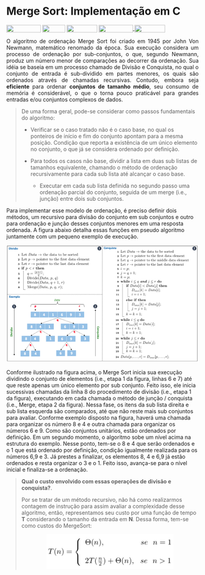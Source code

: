 # Merge Sort: Implementação em C

<div style="display: inline-block;">
<img align="center" height="20px" width="90px" src="https://img.shields.io/badge/Maintained%3F-yes-green.svg"/> 
<img align="center" height="20px" width="60px" src="https://img.shields.io/badge/C%2B%2B-00599C?style=for-the-badge&logo=c%2B%2B&logoColor=white"/> 
<img align="center" height="20px" width="80px" src="https://img.shields.io/badge/Made%20for-VSCode-1f425f.svg"/> 
<a href="https://github.com/mpiress/midpy/issues">
<img align="center" height="20px" width="90px" src="https://img.shields.io/badge/contributions-welcome-brightgreen.svg?style=flat"/>
<img align="center" height="20px" width="80px" src="https://badgen.net/badge/license/MIT/green"/>
</a> 
</div>

<p> </p>
<p> </p>

<p align="justify">
O algoritmo de ordenação Merge Sort foi criado em 1945 por John Von Newmann, matemático renomado da época. Sua execução considera um processo de ordenação por sub-conjuntos, o que, segundo Newmann, produz um número menor de comparações ao decorrer da ordenação. Sua idéia se baseia em um processo chamado de Divisão e Conquista, no qual o conjunto de entrada é sub-dividido em partes menores, os quais são ordenados através de chamadas recursivas. Contudo, embora seja <b>eficiente</b> para ordenar <b>conjuntos de tamanho médio</b>, seu consumo de memória é considerável, o que o torna pouco praticável para grandes entradas e/ou conjuntos complexos de dados.
</p>

<p align="justify">

> De uma forma geral, pode-se considerar como passos fundamentais do algoritmo:
>
> - Verificar se o caso tratado não é o caso base, no qual os ponteiros de início e fim do conjunto apontam para a mesma posição. Condição que reporta a existência de um único elemento no conjunto, o que já se considera ordenado por definição. 
>
> - Para todos os casos não base, dividir a lista em duas sub listas de tamanhos equivalente, chamando o método de ordenação recursivamente para cada sub lista até alcançar o caso base.
>
>    - Executar em cada sub lista definida no segundo passo uma ordenação parcial do conjunto, seguida de um merge (i.e., junção) entre dois sub conjuntos.

</p>

<p align="justify">

Para implementar esse modelo de ordenação, é preciso definir dois métodos, um recursivo para divisão do conjunto em sub conjuntos e outro para ordenação e junção desses conjuntos menores em uma resposta ordenada. A figura abaixo detalha essas funções em pseudo algoritmo juntamente com um pequeno exemplo de execução.

</p>

<p align="center">
	<img src="imgs/merge.png"/> 
</p> 

<p align="justify">

Conforme ilustrado na figura acima, o Merge Sort inicia sua execução dividindo o conjunto de elementos (i.e., etapa 1 da figura, linhas 6 e 7) até que reste apenas um único elemento por sub conjunto. Feito isso, ele inicia sucessivas chamadas da linha 8 do procedimento de divisão (i.e., etapa 1 da figura), executando em cada chamada o método de junção / conquista (i.e., Merge, etapa 2 da figura). Nessa fase, os itens da sub lista direita e sub lista esquerda são comparados, até que não reste mais sub conjuntos para avaliar. Conforme exemplo disposto na figura, haverá uma chamada para organizar os número 8 e 4 e outra chamada para organizar os números 6 e 9. Como são conjuntos unitários, estão ordenados por definição. Em um segundo momento, o algoritmo sobe um nível acima na estrutura do exemplo. Nesse ponto, tem-se o 8 e 4 que serão ordenados e o 1 que está ordenado por definição, condição igualmente realizada para os números 6,9 e 3. Já prestes a finalizar, os elementos 8, 4 e 6,9 já estão ordenados e resta organizar o 3 e o 1. Feito isso, avança-se para o nível inicial e finaliza-se a ordenação. 

</p>  

<p align="justify">

> <b>Qual o custo envolvido com essas operações de divisão e conquista?</b>. 
>
> Por se tratar de um método recursivo, não há como realizarmos contagem de instrução para assim avaliar a complexidade desse algoritmo, então, representamos seu custo por uma função de tempo <b>T</b> considerando o tamanho da entrada em <b>N</b>. Dessa forma, tem-se como custos do MergeSort:
>
> <p align="center">
>
> <img src="imgs/custos.png"/> 
>
> </p>

</p>